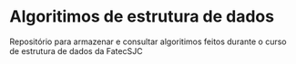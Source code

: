 # Algoritimos de estrutura de dados

Repositório para armazenar e consultar algoritimos feitos durante o curso de estrutura de dados da FatecSJC